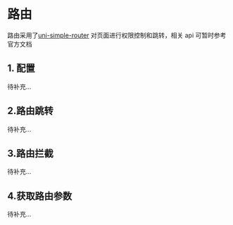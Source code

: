 # 路由

路由采用了[uni-simple-router](https://hhyang.cn/v2/) 对页面进行权限控制和跳转，相关 api 可暂时参考官方文档

## 1. 配置

待补充...

## 2.路由跳转

待补充...

## 3.路由拦截

待补充...

## 4.获取路由参数

待补充...
